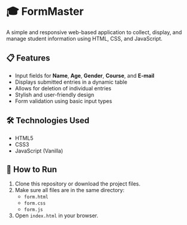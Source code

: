 # 🎓 FormMaster

A simple and responsive web-based application to collect, display, and manage student information using HTML, CSS, and JavaScript.

## 📋 Features

- Input fields for **Name**, **Age**, **Gender**, **Course**, and **E-mail**
- Displays submitted entries in a dynamic table
- Allows for deletion of individual entries
- Stylish and user-friendly design
- Form validation using basic input types

## 🛠️ Technologies Used

- HTML5
- CSS3
- JavaScript (Vanilla)

## 🚀 How to Run

1. Clone this repository or download the project files.
2. Make sure all files are in the same directory:
   - `form.html`
   - `form.css`
   - `form.js`
3. Open `index.html` in your browser.


